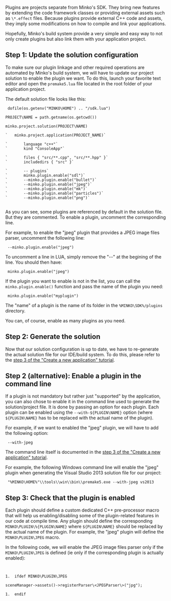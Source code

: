 Plugins are projects separate from Minko's SDK. They bring new features by extending the code framework classes or providing external assets such as `\*.effect` files. Because plugins provide external C++ code and assets, they imply some modifications on how to compile and link your applications.

Hopefully, Minko's build system provide a very simple and easy way to not only create plugins but also link them with your application project.

Step 1: Update the solution configuration
-----------------------------------------

To make sure our plugin linkage and other required operations are automated by Minko's build system, we will have to update our project solution to enable the plugin we want. To do this, launch your favorite text editor and open the `premake5.lua` file located in the root folder of your application project.

The default solution file looks like this:


```
 dofile(os.getenv("MINKO\HOME") .. "/sdk.lua")

PROJECT\NAME = path.getname(os.getcwd())

minko.project.solution(PROJECT\NAME)

`   minko.project.application(PROJECT_NAME)`

`       language "c++"`
`       kind "ConsoleApp"`

`       files { "src/**.cpp", "src/**.hpp" }`
`       includedirs { "src" }`

`       -- plugins`
`       minko.plugin.enable("sdl")`
`       --minko.plugin.enable("bullet")`
`       --minko.plugin.enable("jpeg")`
`       --minko.plugin.enable("mk")`
`       --minko.plugin.enable("particles")`
`       --minko.plugin.enable("png")`


```


As you can see, some plugins are referenced by default in the solution file. But they are commented. To enable a plugin, uncomment the corresponding line.

For example, to enable the "jpeg" plugin that provides a JPEG image files parser, uncomment the following line:


```
 --minko.plugin.enable("jpeg") 
```


To uncomment a line in LUA, simply remove the "--" at the begining of the line. You should then have:


```
 minko.plugin.enable("jpeg") 
```


If the plugin you want to enable is not in the list, you can call the `minko.plugin.enable()` function and pass the name of the plugin you need:


```
 minko.plugin.enable("myplugin") 
```


The "name" of a plugin is the name of its folder in the `%MINKO\SDK%/plugins` directory.

You can, of course, enable as many plugins as you need.

Step 2: Generate the solution
-----------------------------

Now that our solution configuration is up to date, we have to re-generate the actual solution file for our IDE/build system. To do this, please refer to the [step 3 of the "Create a new application" tutorial](Create_a_new_application#Step_3:_Generate_the_solution_file).

Step 2 (alternative): Enable a plugin in the command line
---------------------------------------------------------

If a plugin is not mandatory but rather just "supported" by the application, you can also chose to enable it in the command line used to generate the solution/project file. It is done by passing an option for each plugin. Each plugin can be enabled using the `--with-${PLUGIN\NAME}` option (where `${PLUGIN\NAME}` has to be replaced with the actual name of the plugin).

For example, if we want to enabled the "jpeg" plugin, we will have to add the following option:


```
 --with-jpeg 
```


The command line itself is documented in the [step 3 of the "Create a new application" tutorial](Create_a_new_application#Step_3:_Generate_the_solution_file).

For example, the following Windows command line will enable the "jpeg" plugin when generating the Visual Studio 2013 solution file for our project:


```
 "%MINKO\HOME%"\\tools\\win\\bin\\premake5.exe --with-jpeg vs2013 
```


Step 3: Check that the plugin is enabled
----------------------------------------

Each plugin should define a custom dedicated C++ pre-processor macro that will help us enabling/disabling some of the plugin-related features in our code at compile time. Any plugin should define the corresponding `MINKO\PLUGIN\%{PLUGIN\NAME}` where `${PLUGIN\NAME}` should be replaced by the actual name of the plugin. For example, the "jpeg" plugin will define the `MINKO\PLUGIN\JPEG` macro.

In the following code, we will enable the JPEG image files parser only if the `MINKO\PLUGIN\JPEG` is defined (ie only if the corresponding plugin is actually enabled):


```


1.  ifdef MINKO\PLUGIN\JPEG

sceneManager->assets()->registerParser\<JPEGParser\>("jpg");

1.  endif


```


